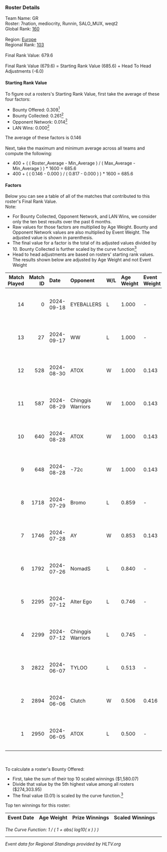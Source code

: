 ### Roster Details<br />
Team Name: GR<br />
Roster: 7nation, mediocrity, Runnin, SALO_MUX, weqt2<br />
Global Rank: [160](../../standings_global_2024_09_18.md)<br />
<br />
Region: [Europe]( ../../standings_europe_2024_09_18.md)<br />
Regional Rank: [103]( ../../standings_europe_2024_09_18.md)<br />
<br />
Final Rank Value:  679.6<br />
<br />
Final Rank Value (679.6) = Starting Rank Value (685.6) + Head To Head Adjustments (-6.0)<br />

#### Starting Rank Value<br />
To figure out a rosters's Starting Rank Value, first take the average of these four factors:<br />
- Bounty Offered: 0.309[<sup>1</sup>](#table2)
- Bounty Collected: 0.261[<sup>2</sup>](#table1)
- Opponent Network: 0.014[<sup>2</sup>](#table1)
- LAN Wins: 0.000[<sup>2</sup>](#table1)

The average of these factors is 0.146<br />
<br />
Next, take the maximum and minimum average across all teams and compute the following:<br />
- 400 + ( ( Roster_Average - Min_Average ) / ( Max_Average - Min_Average ) ) * 1600 = 685.6
- 400 + ( ( 0.146 - 0.000 ) / ( 0.817 - 0.000 ) ) * 1600 = 685.6


#### Factors<br />
Below you can see a table of all of the matches that contributed to this roster's Final Rank Value.<br />
Note:<br />

- For Bounty Collected, Opponent Network, and LAN Wins, we consider only the ten best results over the past 6 months.
- Raw values for those factors are multiplied by Age Weight. Bounty and Opponent Network values are also multiplied by Event Weight. The adjusted value is shown in parenthesis.
- The final value for a factor is the total of its adjusted values divided by 10. Bounty Collected is further scaled by the curve function[<sup>3</sup>](#curveFunction)
- Head to head adjustments are based on rosters' starting rank values. The results shown below are adjusted by Age Weight and not Event Weight
<span id="table1"></span><br />


| Match Played | Match ID | Date       | Opponent          | W/L | Age Weight | Event Weight | Bounty Collected | Opponent Network | LAN Wins  | H2H Adj. | Roster                                        |
| -: | -: | :- | :- | :- | :- | :- | :- | :- | :- | -: | :- |
|           14 |        0 | 2024-09-18 | EYEBALLERS        | L   | 1.000      | -            | -                | -                | -         |   -13.10 | 7nation, mediocrity, Runnin, SALO_MUX, weqt2  |
|           13 |       27 | 2024-09-17 | WW                | L   | 1.000      | -            | -                | -                | -         |   -24.12 | 7nation, mediocrity, Runnin, SALO_MUX, weqt2  |
|           12 |      528 | 2024-08-30 | ATOX              | W   | 1.000      | 0.143        | 0.041 (0.006)    | 0.310 (0.044)    | 0 (0.000) |    22.66 | 7nation, mediocrity, Runnin, SALO_MUX, weqt2  |
|           11 |      587 | 2024-08-29 | Chinggis Warriors | W   | 1.000      | 0.143        | 0.014 (0.002)    | 0.172 (0.025)    | 0 (0.000) |    22.96 | 7nation, mediocrity, Runnin, SALO_MUX, weqt2  |
|           10 |      640 | 2024-08-28 | ATOX              | W   | 1.000      | 0.143        | 0.041 (0.006)    | 0.310 (0.044)    | 0 (0.000) |    24.29 | 7nation, mediocrity, Runnin, SALO_MUX, weqt2  |
|            9 |      648 | 2024-08-28 | -72c              | W   | 1.000      | 0.143        | 0.002 (0.000)    | 0.108 (0.015)    | 0 (0.000) |    14.28 | 7nation, mediocrity, Runnin, SALO_MUX, weqt2  |
|            8 |     1718 | 2024-07-29 | Bromo             | L   | 0.859      | -            | -                | -                | -         |   -18.07 | 7nation, mediocrity, Overdue, SALO_MUX, weqt2 |
|            7 |     1746 | 2024-07-28 | AY                | W   | 0.853      | 0.143        | 0.000 (0.000)    | 0.000 (0.000)    | 0 (0.000) |     5.32 | 7nation, mediocrity, Overdue, SALO_MUX, weqt2 |
|            6 |     1792 | 2024-07-26 | NomadS            | L   | 0.840      | -            | -                | -                | -         |   -18.52 | 7nation, mediocrity, Overdue, SALO_MUX, weqt2 |
|            5 |     2295 | 2024-07-12 | Alter Ego         | L   | 0.746      | -            | -                | -                | -         |   -16.24 | 7nation, mediocrity, Runnin, SALO_MUX, weqt2  |
|            4 |     2299 | 2024-07-12 | Chinggis Warriors | L   | 0.745      | -            | -                | -                | -         |    -5.78 | 7nation, mediocrity, Runnin, SALO_MUX, weqt2  |
|            3 |     2822 | 2024-06-07 | TYLOO             | L   | 0.513      | -            | -                | -                | -         |    -3.34 | mediocrity, qqGOD, SALO_MUX, uwrr, weqt2      |
|            2 |     2894 | 2024-06-06 | Clutch            | W   | 0.506      | 0.416        | 0.004 (0.001)    | 0.038 (0.008)    | 0 (0.000) |     7.24 | mediocrity, qqGOD, SALO_MUX, uwrr, weqt2      |
|            1 |     2950 | 2024-06-05 | ATOX              | L   | 0.500      | -            | -                | -                | -         |    -3.57 | mediocrity, qqGOD, Runnin, SALO_MUX, weqt2    |

<br />
<span id="table2"></span><br />
To calculate a roster's Bounty Offered:<br />

- First, take the sum of their top 10 scaled winnings ($1,580.07)
- Divide that value by the 5th highest value among all rosters ($274,303.95)
- The final value (0.01) is scaled by the curve function.[<sup>3</sup>](#curveFunction)

Top ten winnings for this roster:<br />

| Event Date | Age Weight | Prize Winnings | Scaled Winnings |
| :- | -: | :- | :- |


<span id="curveFunction"></span>_The Curve Function: 1 / ( 1 + abs( log10( x ) ) )_<br />

---
_Event data for Regional Standings provided by HLTV.org_<br />
